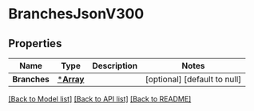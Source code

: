 # BranchesJsonV300

## Properties
Name | Type | Description | Notes
------------ | ------------- | ------------- | -------------
**Branches** | [***Array**](array.md) |  | [optional] [default to null]

[[Back to Model list]](../README.md#documentation-for-models) [[Back to API list]](../README.md#documentation-for-api-endpoints) [[Back to README]](../README.md)

